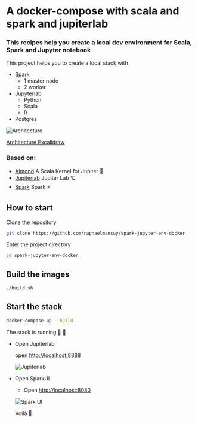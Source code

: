 # A docker-compose with scala and spark and jupiterlab

### This recipes help you create a local dev environment for Scala, Spark and Jupyter notebook

This project helps you to create a local stack with

- Spark
    - 1 master node
    - 2 worker
- Jupyterlab
    - Python
    - Scala
    - R
- Postgres

![Architecture](A%20docker-compose%20with%20scala%20and%20spark%20cdedadd6899b4d0d93571de9cf27eecb/Untitled.png)

[Architecture Excalidraw](https://excalidraw.com/#room=89d7b8ce88bd1dc8fbdc,jJoaMBfsQHDcqN9P2KLGyw)

### Based on:

* [Almond](https://almond.sh/) A Scala Kernel for Jupiter 🥜
* [Jupiterlab](https://jupyter.org/) Jupiter Lab 🪐
* [Spark](https://spark.apache.org/) Spark ⚡️

## How to start

Clone the repository

```bash
git clone https://github.com/raphaelmansuy/spark-jupyter-env-docker
```

Enter the project directory

```bash
cd spark-jupyter-env-docker
```

## Build the images

```bash
./build.sh
```

## Start the stack

```bash
docker-compose up --build
```

The stack is running 🎉 🚀

- Open Jupiterlab
    
    open [http://localhost:8888](http://localhost:8888)
    
    ![Jupiterlab](A%20docker-compose%20with%20scala%20and%20spark%20cdedadd6899b4d0d93571de9cf27eecb/Untitled%201.png)
    
- Open SparkUI
    - Open [http://localhost:8080](http://localhost:8080)
    
    ![Spark UI](A%20docker-compose%20with%20scala%20and%20spark%20cdedadd6899b4d0d93571de9cf27eecb/Untitled%202.png)
    
    Voilà 🚀
